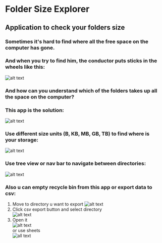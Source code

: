 # Folder Size Explorer  
## Application to check your folders size
### Sometimes it's hard to find where all the free space on the computer has gone.
### And when you try to find him, the conductor puts sticks in the wheels like this:  
![alt text](https://sun9-67.userapi.com/impg/7ayA6oZtZqxY9LMivdk8pY1IuCewxdYYVH7PaQ/VZJXx2GApdQ.jpg?size=1125x574&quality=96&sign=ec462befee2eea4a949154dfeea5afec&type=album)
### And how can you understand which of the folders takes up all the space on the computer?  
### This app is the solution:  
![alt text](https://sun9-56.userapi.com/impg/yUzo6aURGFuU8equFTsTZPg8B84MKVXV47Somw/yKShTIdwI-0.jpg?size=1063x643&quality=96&sign=460a58c6274d2d9e0b006cfdd090e447&type=album)
### Use different size units (B, KB, MB, GB, TB) to find where is your storage:  
![alt text](https://sun9-47.userapi.com/impg/6wuGpJoCL4gBLJyS4idQnqRwTF0xAJzkr7u0FQ/O_ai6rTdgdo.jpg?size=1063x643&quality=96&sign=00eb94f17421a4b9908561185f3f017c&type=album)
### Use tree view or nav bar to navigate between directories:  
![alt text](https://sun9-27.userapi.com/impg/77it4SwnmFDVsdIF9J7G5jRbi59sgTWTwe5rXg/zZhOKmlNP2c.jpg?size=408x396&quality=96&sign=43e6025585568c6af51ecfb139dbc942&type=album)
### Also u can empty recycle bin from this app or export data to csv:  
1. Move to directory u want to export
![alt text](https://sun9-57.userapi.com/impg/pfEQGUxh_okErvrMx4X1klBdxrSE1LaFDYgLEQ/I_KvlmW6zCI.jpg?size=568x275&quality=96&sign=1ac55e893a9052da7d0ff0ffae40a193&type=album)
2. Click csv export button and select directory  
![alt text](https://sun9-71.userapi.com/impg/yg9mZgRHLpdm2XPlQnGOqsMv1Ar9HW8v89P7uQ/28hHg1diuwY.jpg?size=72x69&quality=96&sign=2d5294ed89f081c97463293d5c5b463e&type=album)
3. Open it  
![alt text](https://sun9-16.userapi.com/impg/VnSabu9RP5mGlsrZEuMicxviZ5NPW8MOK7aQbA/Q-YSYauZkEE.jpg?size=743x267&quality=96&sign=b2d83894d69012969c93feabd66eea75&type=album)  
or use sheets  
![all text](https://sun9-82.userapi.com/impg/LgDskJr6wPGci_oWL39jmR0K2YXsVHHgcf34Cw/D6DkT5899-w.jpg?size=472x245&quality=96&sign=3c35690f39933f85ce59e3eeb566ca91&type=album)
